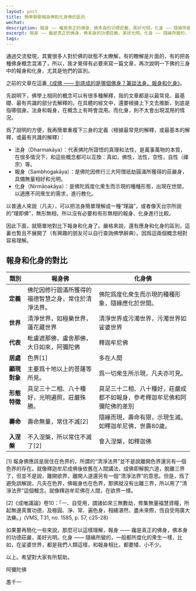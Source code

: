 ```yaml
---
layout: post
title: 簡單聊聊報身佛和化身佛的區別
wechat: 
description: 報身 —— 纔是真正的佛身，佛本身的功德莊嚴，美好光明。化身 —— 隨緣所變的，一般都所度化的衆生一樣，比如，在娑婆世界，都是我們人類這樣，和報身相比，都要矮、小不少。
excerpt: 報身 —— 纔是真正的佛身，佛本身的功德莊嚴，美好光明。化身 —— 隨緣所變的，一般都所度化的衆生一樣，比如，在娑婆世界，都是我們人類這樣，和報身相比，都要矮、小不少。
tags:
---
```


通過交流發現，其實很多人對於佛的狀態不太瞭解，有的瞭解是片面的，有的把各種佛身概念混淆了，所以，我才覺得有必要來寫一篇文章，再次說明一下佛的三身中的報身和化身，尤其是他們的區別。

之前的文章在這裏[《成佛 —— 到底成的是哪個佛身？兼談法身、報身和化身》](https://mp.weixin.qq.com/s/1cgX4e-HhRV_tRZfcWv5Jw)。

先說明下，佛學上相同的概念可以有很多種解釋，我的文章都是以最常見、最基礎、最有共識的部分去解釋的。在具體的經文中，還要根據上下文去推斷，到底是指哪個身。法身和報身，在概念上有時會混用。而化身，則不太會出現混用的情況。

爲了說明的方便，我再簡單重複下三身的定義（根據最常見的解釋，或最基本的解釋，或最有共識的解釋）：

* 法身（Dharmakāya）：代表佛陀所證悟的真理和法性，是萬事萬物的本質，在很多情況下，和這些概念都可以互換：真如，佛性，法性，空性，自性（禪宗）等。
* 報身（Sambhogakāya）：是佛陀因修行三大阿僧祇劫圓滿所獲得的莊嚴身，具備無量相好和光明。
* 化身（Nirmāṇakāya）：是佛陀爲度化衆生而示現的種種形態，出現在世間，以適應不同衆生的需求，進行教化。

以普通人來說（凡夫），可以把法身簡單理解成一種“理論”，或者像天台宗所說的“理即佛”，無形無相，所以沒有必要和有形無相的報身、化身進行比較。

因此下面，就簡單地對比下報身和化身了。嚴格來說，還有應身和化身的區別，這裏也暫且不展開了（有興趣的朋友可以自行查詢佛學辭典）。因爲這兩個概念相對容易理解。

## 報身和化身的對比

| **類別**       | **報身佛**     | **化身佛**     |
| ------- | ---------------------- | ---------------------- |
| **定義** | 佛陀因修行圓滿所獲得的福德智慧之身，常住於清淨法界。   | 佛陀爲度化衆生而示現的種種形象，隨緣應化於世間。   |
|**世界**| 清淨世界，如極樂世界，蓮花藏世界 | 清淨世界或污濁世界，污濁世界如娑婆世界 |
| **代表**|毗盧遮那佛，盧舍那佛，大日如來，阿彌陀佛 | 釋迦牟尼佛 |
|**居處** | 色界[1] | 多在人間 | 
| **顯現對象**   | 主要爲十地以上的菩薩等所見。   | 爲一切衆生所示現，凡夫亦可見。 |
| **形態特徵** | 具足三十二相、八十種好，光明遍照，莊嚴殊勝。   | 具足三十二相、八十種好，莊嚴成都不如報身，參考釋迦牟尼佛和阿彌陀佛的差別 |
| **壽命**  | 壽命無量，常住不滅[2]   | 隨緣而現，壽命有限，示現生滅。如釋迦牟尼佛，世壽80歲。 |
| **入涅槃**| 不入涅槃，所以常住不滅了[2] | 會入涅槃，如釋迦佛 | 

[1] 報身佛應該是居住在色界的，所謂的“清淨法界”並不是說離開色界還另有一個色界的存在。就像釋迦牟尼成佛後依舊在人間講法，成佛即解脫六道，脫離三界了，但並不是說，離開欲界，離開人道還另有一個“清淨法界”的意思。但是，爲了避免誤解說，凡夫在色界，佛報身也在色界，那佛就沒有出離三界，所以用了“清淨法界”這個概念。就像釋迦牟尼佛在人間，在欲界一樣。

[2]《成唯識論》卷10：「一、自受用，謂諸如來三無數劫，修集無量福慧資糧，所起無邊真實功德，及極圓、淨、常、遍色身，相續湛然，盡未來際，恆自受用廣大法樂。」(VMS, T31, no. 1585, p. 57, c25-28) 

如果要再簡化一些來說，那麼可以這樣理解，報身 —— 纔是真正的佛身，佛本身的功德莊嚴，美好光明。化身 —— 隨緣所變的，一般都所度化的衆生一樣，比如，在娑婆世界，都是我們人類這樣，和報身相比，都要矮、小不少。

以上。希望對大家有所幫助。

阿彌陀佛

愚千一

